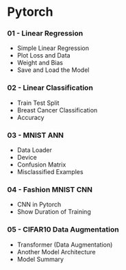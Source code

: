 # Pytorch
 
### 01 - Linear Regression
 - Simple Linear Regression
 - Plot Loss and Data
 - Weight and Bias
 - Save and Load the Model
### 02 - Linear Classification
 - Train Test Split
 - Breast Cancer Classification
 - Accuracy
### 03 - MNIST ANN
 - Data Loader
 - Device
 - Confusion Matrix
 - Misclassified Examples
### 04 - Fashion MNIST CNN
 - CNN in Pytorch
 - Show Duration of Training
### 05 - CIFAR10 Data Augmentation
 - Transformer (Data Augmentation)
 - Another Model Architecture
 - Model Summary

 
